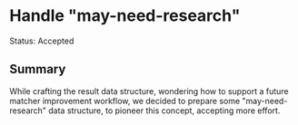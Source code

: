 # Handle "may-need-research"
Status: Accepted
## Summary
While crafting the result data structure,
wondering how to support a future matcher improvement workflow,
we decided to prepare some "may-need-research" data structure,
to pioneer this concept,
accepting more effort.
